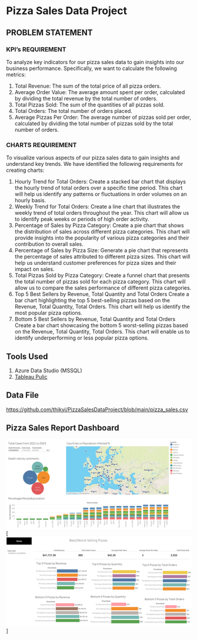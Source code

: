 # Pizza Sales Data Project
## PROBLEM STATEMENT
### KPI’s REQUIREMENT
To analyze key indicators for our pizza sales data to gain insights into our business performance. Specifically, we want to calculate the following metrics:
1. Total Revenue: The sum of the total price of all pizza orders.
2. Average Order Value: The average amount spent per order, calculated by dividing the total revenue by the total number of orders.
3. Total Pizzas Sold: The sum of the quantities of all pizzas sold.
4. Total Orders: The total number of orders placed.
5. Average Pizzas Per Order: The average number of pizzas sold per order, calculated by dividing the total number of pizzas sold by the total number of orders.
### CHARTS REQUIREMENT
To visualize various aspects of our pizza sales data to gain insights and understand key trends. We have identified the following requirements for creating charts:
1. Hourly Trend for Total Orders:
Create a stacked bar chart that displays the hourly trend of total orders over a specific time period. This chart will help us identify any patterns or fluctuations in order volumes on an hourly basis.
2. Weekly Trend for Total Orders:
Create a line chart that illustrates the weekly trend of total orders throughout the year. This chart will allow us to identify peak weeks or periods of high order activity.
3. Percentage of Sales by Pizza Category:
Create a pie chart that shows the distribution of sales across different pizza categories. This chart will provide insights into the popularity of various pizza categories and their contribution to overall sales.
4. Percentage of Sales by Pizza Size:
Generate a pie chart that represents the percentage of sales attributed to different pizza sizes. This chart will help us understand customer preferences for pizza sizes and their impact on sales.
5. Total Pizzas Sold by Pizza Category:
Create a funnel chart that presents the total number of pizzas sold for each pizza category. This chart will allow us to compare the sales performance of different pizza categories.
6. Top 5 Best Sellers by Revenue, Total Quantity and Total Orders
Create a bar chart highlighting the top 5 best-selling pizzas based on the Revenue, Total Quantity, Total Orders. This chart will help us identify the most popular pizza options.
7. Bottom 5 Best Sellers by Revenue, Total Quantity and Total Orders
Create a bar chart showcasing the bottom 5 worst-selling pizzas based on the Revenue, Total Quantity, Total Orders. This chart will enable us to identify underperforming or less popular pizza options.
## Tools Used
1. Azure Data Studio (MSSQL)
2. [Tableau Pulic]([https://public.tableau.com/app/profile/thant.thiri.kyi/viz/PizzaSalesData_17052039959380/Home])
## Data File
https://github.com/thikyi/PizzaSalesDataProject/blob/main/pizza_sales.csv
## Pizza Sales Report Dashboard
[![Home](https://github.com/thikyi/CovidDataProject/blob/main/Covid%20Infection%20Data%20Trend.png)]([https://public.tableau.com/app/profile/thant.thiri.kyi/viz/PizzaSalesData_17052039959380/Home])
[![Best/Worst Selling](https://github.com/thikyi/PizzaSalesDataProject/blob/main/Best_Worst%20Sellers.png)]
